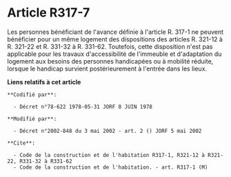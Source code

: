 # Article R317-7

Les personnes bénéficiant de l'avance définie à l'article R. 317-1 ne peuvent bénéficier pour un même logement des
dispositions des articles R. 321-12 à R. 321-22 et R. 331-32 à R. 331-62. Toutefois, cette disposition n'est pas applicable
pour les travaux d'accessibilité de l'immeuble et d'adaptation du logement aux besoins des personnes handicapées ou à
mobilité réduite, lorsque le handicap survient postérieurement à l'entrée dans les lieux.

**Liens relatifs à cet article**

	**Codifié par**:

	  - Décret n°78-622 1978-05-31 JORF 8 JUIN 1978

	**Modifié par**:

	  - Décret n°2002-848 du 3 mai 2002 - art. 2 () JORF 5 mai 2002

	**Cite**:

	  - Code de la construction et de l'habitation R317-1, R321-12 à R321-22, R331-32 à R331-62
	  - Code de la construction et de l'habitation. - art. R317-1 (M)
